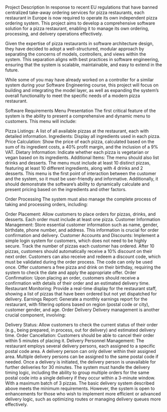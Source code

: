 Project Description
In response to recent EU regulations that have banned centralized take-away ordering services for pizza restaurants, each restaurant in Europe is now required to operate its own independent pizza ordering system. This project aims to develop a comprehensive software solution for a pizza restaurant, enabling it to manage its own ordering, processing, and delivery operations effectively.

Given the expertise of pizza restaurants in software architecture design, they have decided to adopt a well-structured, modular approach by separating the concerns of models, controllers, and views within the system. This separation aligns with best practices in software engineering, ensuring that the system is scalable, maintainable, and easy to extend in the future.

While some of you may have already worked on a controller for a similar system during your Software Engineering course, this project will focus on building and integrating the model layer, as well as expanding the system’s overall functionality to meet the specific needs of a modern pizza restaurant.

Software Requirements
Menu Presentation
The first critical feature of the system is the ability to present a comprehensive and dynamic menu to customers. This menu will include:

Pizza Listings: A list of all available pizzas at the restaurant, each with detailed information.
Ingredients: Display all ingredients used in each pizza.
Price Calculation: Show the price of each pizza, calculated based on the sum of its ingredient costs, a 40% profit margin, and the inclusion of a 9% VAT.
Dietary Information: Indicate whether each pizza is vegetarian or vegan based on its ingredients.
Additional Items: The menu should also list drinks and desserts.
The menu must include at least 10 distinct pizzas, featuring at least 10 different ingredients, along with 4 drinks and 2 desserts.
This menu is the first point of interaction between the customer and the system, so it must be user-friendly and informative. Additionally, it should demonstrate the software’s ability to dynamically calculate and present pricing based on the ingredients and other factors.

Order Processing
The system must also manage the complete process of taking and processing orders, including:

Order Placement: Allow customers to place orders for pizzas, drinks, and desserts. Each order must include at least one pizza.
Customer Information Management: Store essential customer information such as name, gender, birthdate, phone number, and address. This information is crucial for order confirmation and delivery.
Customer Accounts and Discounts:
Implement a simple login system for customers, which does not need to be highly secure.
Track the number of pizzas each customer has ordered. After 10 pizzas, customers should automatically receive a 10% discount on their next order.
Customers can also receive and redeem a discount code, which must be validated during the order process. The code can only be used once.
Offer customers a free pizza and drink on their birthday, requiring the system to check the date and apply the appropriate offer.
Order Confirmation: Upon placing an order, customers should receive a confirmation with details of their order and an estimated delivery time.
Restaurant Monitoring: Provide a real-time display for the restaurant staff, showing a list of pizzas that have been ordered but not yet dispatched for delivery.
Earnings Report: Generate a monthly earnings report for the restaurant, with filtering options based on region (postal code or city), customer gender, and age.
Order Delivery
Delivery management is another crucial component, involving:

Delivery Status: Allow customers to check the current status of their order (e.g., being prepared, in process, out for delivery) and estimated delivery time.
Order Cancellation: Customers should be able to cancel their order within 5 minutes of placing it.
Delivery Personnel Management:
The restaurant employs several delivery persons, each assigned to a specific postal code area.
A delivery person can only deliver within their assigned area. Multiple delivery persons can be assigned to the same postal code if needed.
Once a delivery is initiated, the delivery person is unavailable for further deliveries for 30 minutes.
The system must handle the delivery timing logic, including the ability to group multiple orders for the same postal code into a single delivery if they occur within a 3-minute window. With a maximum batch of 3 pizzas.
The basic delivery system described above meets the minimum requirements. However, the system is open to enhancements for those who wish to implement more efficient or advanced delivery logic, such as optimizing routes or managing delivery queues more effectively.